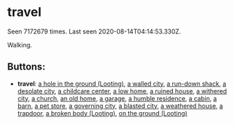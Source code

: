 # travel

Seen 7172679 times. Last seen 2020-08-14T04:14:53.330Z.

Walking.

## Buttons:

- **travel**: [a hole in the ground (Looting)](a-hole-in-the-ground--Looting--Nr8eiv1.md), [a walled city](a-walled-city-2d8gx5.md), [a run-down shack](a-run-down-shack-N97cep7.md), [a desolate city](a-desolate-city-Nwbfckh.md), [a childcare center](a-childcare-center-jpn4ox.md), [a low home](a-low-home-Nyvba56.md), [a ruined house](a-ruined-house-Npxhk2u.md), [a withered city](a-withered-city-g1m70n.md), [a church](a-church-N86n0fb.md), [an old home](an-old-home-Nkx66dg.md), [a garage](a-garage-N51ipt6.md), [a humble residence](a-humble-residence-Nrokoq0.md), [a cabin](a-cabin-Nqiyaxk.md), [a barn](a-barn-N4euq5v.md), [a pet store](a-pet-store-hbuavp.md), [a governing city](a-governing-city-Nmbh305.md), [a blasted city](a-blasted-city-Nus3yqr.md), [a weathered house](a-weathered-house-Natz9b1.md), [a trapdoor](a-trapdoor-Nqox1cn.md), [a broken body (Looting)](a-broken-body--Looting--lhviv9.md), [on the ground (Looting)](on-the-ground--Looting--Nfw37w1.md)